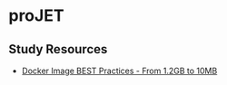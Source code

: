 # proJET

## Study Resources

- [Docker Image BEST Practices - From 1.2GB to 10MB](https://www.youtube.com/watch?v=t779DVjCKCs)